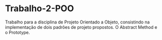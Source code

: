 # Trabalho-2-POO

Trabalho para a disciplina de Projeto Orientado a Objeto, consistindo na implementação de dois padrões de projeto propostos. O Abstract Method e o Prototype.
